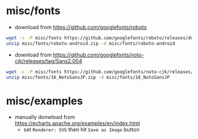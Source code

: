 # misc/fonts

- download from https://github.com/googlefonts/roboto

```sh
wget -c -P misc/fonts https://github.com/googlefonts/roboto/releases/download/v2.138/roboto-android.zip
unzip misc/fonts/roboto-android.zip -d misc/fonts/roboto-android
```

- download from https://github.com/googlefonts/noto-cjk/releases/tag/Sans2.004

```sh
wget -c -P misc/fonts https://github.com/googlefonts/noto-cjk/releases/download/Sans2.004/16_NotoSansJP.zip
unzip misc/fonts/16_NotoSansJP.zip -d misc/fonts/16_NotoSansJP
```

# misc/examples

- manually donwload from https://echarts.apache.org/examples/en/index.html
  - set `Renderer: SVG` then hit `Save as Image` button
